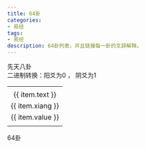 ```yaml
---
title: 64卦
categories:
- 易经
tags:
- 易经
description: 64卦列表，并且链接每一卦的爻辞解释。
---
```


<div style="width: 450px;" class="	mx-auto text-center ">
<div class="text-2xl font-bold ">先天八卦</div>
<div class="text-lg  mt-4">二进制转换：阳爻为0 ， 阴爻为1</div>
<table style="width:100%;">
        <tr>
            <td align="center" :key="key" v-for="(item,key) in xiantianbagua">
                <i :class="['yj', 'yj-'+item.icon]"></i>
            </td>
        </tr>
        <tr>
            <td align="center" :key="key" v-for="(item,key) in xiantianbagua">
                {{ item.text }}
            </td>
        </tr>
        <tr>
            <td align="center" :key="key" v-for="(item,key) in xiantianbagua">
                {{ item.xiang }}
            </td>
        </tr>
        <tr>
            <td align="center" :key="key" v-for="(item,key) in xiantianbagua">
                {{ item.value }}
            </td>
        </tr>
        <tr>
            <td align="center" :key="key" v-for="(item,key) in xiantianbagua">
                <template v-for="subItem in item.gua">{{ subItem }}</template>
            </td>
        </tr>
    </table>

<div class="text-2xl font-bold mt-4">64卦</div>
<table style="width: 100%;">
        <template v-for="item in gua64" @click="toYaoci">
            <template v-if="item.ge">
                <tr
                        style="text-align: center;background-color: #d46235;
          font-size: 14px;
          width: 100%;padding: 5px; color: #ffffff;"
                >
                    <td colspan="7">
                        <div>
                            {{ item.ge }}
                        </div>
                    </td>
                </tr>
            </template>
            <template v-else>
                <tr>
                    <td align="center" style="width: 30px;">{{ item.value }}</td>
                    <td align="center">
                        <div class="gualist-item" style="height: 40px; overflow: hidden;">
                            <!-- 根据64卦的 gua字段 组合出六爻 -->
                            <div
                                    :key="key"
                                    v-for="(subItem,key) in item.gua"
                                    style="width: 32px;"
                            >
                                <div><i :class="['yj', 'yj-'+isGua(subItem)]"></i></div>
                                <div style="height: 4px;background-color: #a3ff87;"></div>
                            </div>
                        </div>
                    </td>
                    <td align="center">
                        <div style="line-height: 36px;">
                            {{ item.text }}
                        </div>
                    </td>
                    <td align="center">
                        <div class="gualist-item">
                            <div>{{ item.gua[0] }}</div>
                            <div>{{ item.gua[1] }}</div>
                        </div>
                    </td>
                    <td align="center">
                        <div class="gualist-item">
                            <div>{{ item.xiang[0] }}</div>
                            <div>{{ item.xiang[1] }}</div>
                        </div>
                    </td>
                    <td align="center">
                        <div style="line-height: 36px;">
                            {{ item.xiang[0] }}{{ item.xiang[1] }}{{ item.text }}
                        </div>
                    </td>
                    <td align="center">
                        <div class="gualist-item">
                            <a :href="'/易经/爻辞/'+item.text+'/'+item.text+'.html'">详情</a>
                        </div>
                    </td>
                </tr>
            </template>
        </template>
    </table>
</div>

<script>
import { gua64 ,xiantianbagua} from './data.js';
export default {
  data() {
    return {
        xiantianbagua: xiantianbagua,
        gua64: gua64
    }
  },
  mounted () {
    console.log(gua64);
  },
  methods: {
      isGua(val) {
        // console.log(val)
        let c;
        let a = this.xiantianbagua.forEach((item, key) => {
          // console.log(item.text,key)
          if (val === item.text) {
            c = item.icon;
          }
        });
        console.log(c);
        return c;
      },
      toYaoci() {
    
      }
    }

}
</script>

<style>
  .xiantianbagua {
    display: flex;
    justify-content: center;
    /* background-color: #528dc4; */
  }
  .xiantianbagua-item {
    box-sizing: border-box;
    width: calc(100% / 8);
    padding: 5px;
    text-align: center;
  }
  .btn {
    padding: 0;
    height: 35px;
    text-align: center;
  }
  .yj {
    font-size: 12px;
  }

  .gualist {
    width: 100%;
    display: flex;
    justify-content: start;
    /*border-bottom: 1px solid #f5f5f5;*/
    /* padding: 10px; */
  }
  .gualist-item {
    width: calc(100%);
    font-size: 13px;
  }
</style>